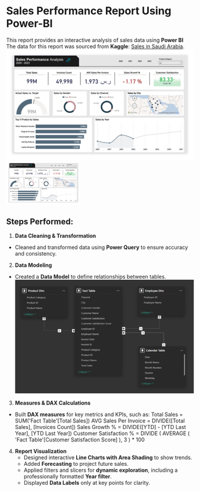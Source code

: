 # Sales Performance Report Using Power-BI
This report provides an interactive analysis of sales data using **Power BI**  
The data for this report was sourced from **Kaggle**: [Sales in Saudi Arabia](https://www.kaggle.com/datasets/shilton123456/sales-in-saudi-arabia).  
![](Sales-Report.png)
<img src="Sales-Report.png" width="200">


## Steps Performed:

1. **Data Cleaning & Transformation**
- Cleaned and transformed data using **Power Query** to ensure accuracy and consistency.

2. **Data Modeling**
- Created a **Data Model** to define relationships between tables.
   ![](Modeling.png)

3. **Measures & DAX Calculations**
- Built **DAX measures** for key metrics and KPIs, such as:
     Total Sales = SUM('Fact Table'[Total Sales])
     AVG Sales Per Invoice = DIVIDE([Total Sales], [Invoices Count])
     Sales Growth % = DIVIDE([YTD] - [YTD Last Year], [YTD Last Year])
     Customer Satisfaction % = DIVIDE ( AVERAGE ( 'Fact Table'[Customer Satisfaction Score] ), 3 ) * 100

4. **Report Visualization**
   - Designed interactive **Line Charts with Area Shading** to show trends.
   - Added **Forecasting** to project future sales.
   - Applied filters and slicers for **dynamic exploration**, including a professionally formatted **Year filter**.
   - Displayed **Data Labels** only at key points for clarity.
